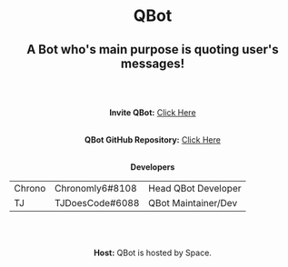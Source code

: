 <html>
<div align="center">
<h1>QBot</h1>

<h2>A Bot who's main purpose is quoting user's messages!</h2><br><br>

<b>Invite QBot:</b> <a href ="https://discordapp.com/oauth2/authorize?client_id=322882931746013185&scope=bot&permissions=2146958463">Click Here</a><br><br>

<b>QBot GitHub Repository:</b> <a href="https://github.com/SmoreBot/QBot">Click Here</a><br><br>

<b>Developers</b>
<table style="width:100%">
    <tr>
        <td>Chrono</td>
        <td>Chronomly6#8108</td>
        <td>Head QBot Developer</td>
    </tr>
    <tr>
        <td>TJ</td>
        <td>TJDoesCode#6088</td>
        <td>QBot Maintainer/Dev</td>
    </tr>
</table><br><br>

<b>Host:</b> QBot is hosted by Space.

</div>
</html>
